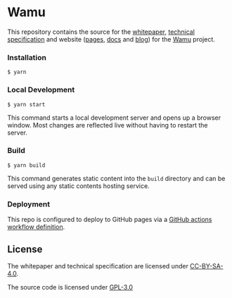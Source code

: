 # Wamu

This repository contains the source for the [whitepaper](/papers/whitepaper.md), [technical specification](/papers/specification.md) and website ([pages](/src/pages), [docs](/docs) and [blog](/blog)) for the [Wamu](https://wamu.tech) project.

### Installation

```
$ yarn
```

### Local Development

```
$ yarn start
```

This command starts a local development server and opens up a browser window. Most changes are reflected live without having to restart the server.

### Build

```
$ yarn build
```

This command generates static content into the `build` directory and can be served using any static contents hosting service.

### Deployment

This repo is configured to deploy to GitHub pages via a [GitHub actions workflow definition](/.github/workflows/pages.yml).

## License

The whitepaper and technical specification are licensed under [CC-BY-SA-4.0](/LICENSE-CC). 

The source code is licensed under [GPL-3.0](/LICENSE-GPL)
